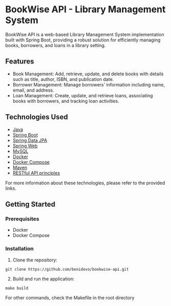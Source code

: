 # BookWise API - Library Management System

BookWise API is a web-based Library Management System implementation built with Spring Boot, providing a robust solution for efficiently managing books, borrowers, and loans in a library setting.

## Features

- Book Management: Add, retrieve, update, and delete books with details such as title, author, ISBN, and publication date.
- Borrower Management: Manage borrowers' information including name, email, and address.
- Loan Management: Create, update, and retrieve loans, associating books with borrowers, and tracking loan activities.

## Technologies Used

- [Java](https://www.java.com/)
- [Spring Boot](https://spring.io/projects/spring-boot)
- [Spring Data JPA](https://spring.io/projects/spring-data-jpa)
- [Spring Web](https://spring.io/projects/spring-web)
- [MySQL](https://www.mysql.com/)
- [Docker](https://www.docker.com/)
- [Docker Compose](https://docs.docker.com/compose/)
- [Maven](https://maven.apache.org/)
- [RESTful API principles](https://restfulapi.net/)

For more information about these technologies, please refer to the provided links.

## Getting Started

### Prerequisites

- Docker
- Docker Compose

### Installation

1. Clone the repository:

```shell
git clone https://github.com/benidevo/bookwise-api.git
```

2. Build and run the application:

```shell
make build
```
For other commands, check the Makefile in the root directory

